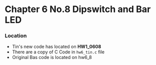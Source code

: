# Chapter 6 No.8 Dipswitch and Bar LED
### Location
- Tin's new code has located on **HW1_0608**
- There are a copy of C Code in `hw6_tin.c` file
- Original Bas code is located on hw6_8

